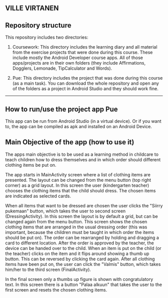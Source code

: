 ## VILLE VIRTANEN

## Repository structure

This repository includes two directories:

1. Coursework: This directory includes the learning diary and all material from the exercise projects that were done during this course. These include mostly the Android Developer course apps. All of those apps/projects are in their own folders (they include Affirmations, Dogglers, Lemonade, TipCalculator and Words).

2. Pue: This directory includes the project that was done during this course (as a main task). You can download the whole repository and open any of the folders as a project in Android Studio and they should work fine.

---

## How to run/use the project app Pue

This app can be run from Android Studio (in a virtual device). Or if you want to, the app can be compiled as apk and installed on an Android Device.

## Main Objective of the app (how to use it)

The apps main objective is to be used as a learning method in childcare to teach children how to dress themselves and in which order should different clothing items be put on.

The app starts in MainActivity screen where a list of clothing items are presented. The layout can be changed from the menu button (top right corner) as a grid layout. In this screen the user (kindergarten teacher) chooses the clothing items that the child should dress. The chosen items are indicated as selected cards.

When all items that want to be dressed are chosen the user clicks the "Siirry pukemaan" button, which takes the user to second screen (DressingActivity). In this screen the layout is by default a grid, but can be changed again from the menu button. This screen shows the chosen clothing items that are arranged in the usual dressing order (this was important, because the children must be taught in which order the items should be put on). The order can be rearranged by holding and dragging a card to different location. After the order is approved by the teacher, the device can be handed over to the child. When an item is put on the child (or the teacher) clicks on the item and it flips around showing a thumb up button. This can be reversed by clicking the card again. After all clothing items have been put on, the user can click the "Valmis" button, which takes him/her to the third screen (FinalActivity).

In the final screen only a thumbs up figure is shown with congratulatory text. In this screen there is a button "Palaa alkuun" that takes the user to the first screen and resets the chosen clothing items.
